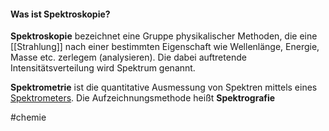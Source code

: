 #### Was ist Spektroskopie?
**Spektroskopie** bezeichnet eine Gruppe physikalischer Methoden, die eine [[Strahlung]] nach einer bestimmten Eigenschaft wie Wellenlänge, Energie, Masse etc. zerlegem (analysieren). Die dabei auftretende Intensitätsverteilung wird Spektrum genannt.

**Spektrometrie** ist die quantitative Ausmessung von Spektren mittels eines [Spektrometers](https://de.wikipedia.org/wiki/Spektrometer "Spektrometer"). Die Aufzeichnungsmethode heißt **Spektrografie** 

#chemie